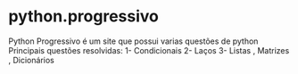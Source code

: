 # python.progressivo
Python Progressivo é um site que possui varias questões de python 
Principais questões resolvidas:
1- Condicionais
2- Laços 
3- Listas , Matrizes , Dicionários
